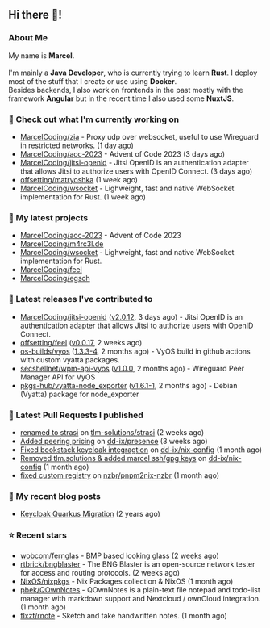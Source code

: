 ## Hi there 👋!




### About Me

My name is **Marcel**.
<br><br>
I'm mainly a **Java Developer**, who is currently trying to learn **Rust**. I deploy most of the stuff that I create or use using **Docker**.
<br>
Besides backends, I also work on frontends in the past mostly with the framework **Angular** but in the recent time I also used some **NuxtJS**. 



### 👷 Check out what I'm currently working on

- [MarcelCoding/zia](https://github.com/MarcelCoding/zia) - Proxy udp over websocket, useful to use Wireguard in restricted networks. (1 day ago)
- [MarcelCoding/aoc-2023](https://github.com/MarcelCoding/aoc-2023) - Advent of Code 2023 (3 days ago)
- [MarcelCoding/jitsi-openid](https://github.com/MarcelCoding/jitsi-openid) - Jitsi OpenID is an authentication adapter that allows Jitsi to authorize users with OpenID Connect. (3 days ago)
- [offsetting/matryoshka](https://github.com/offsetting/matryoshka) (1 week ago)
- [MarcelCoding/wsocket](https://github.com/MarcelCoding/wsocket) - Lighweight, fast and native WebSocket implementation for Rust. (1 week ago)

### 🌱 My latest projects

- [MarcelCoding/aoc-2023](https://github.com/MarcelCoding/aoc-2023) - Advent of Code 2023
- [MarcelCoding/m4rc3l.de](https://github.com/MarcelCoding/m4rc3l.de)
- [MarcelCoding/wsocket](https://github.com/MarcelCoding/wsocket) - Lighweight, fast and native WebSocket implementation for Rust.
- [MarcelCoding/feel](https://github.com/MarcelCoding/feel)
- [MarcelCoding/egsch](https://github.com/MarcelCoding/egsch)

### 🔭 Latest releases I've contributed to

- [MarcelCoding/jitsi-openid](https://github.com/MarcelCoding/jitsi-openid) ([v2.0.12](https://github.com/MarcelCoding/jitsi-openid/releases/tag/v2.0.12), 3 days ago) - Jitsi OpenID is an authentication adapter that allows Jitsi to authorize users with OpenID Connect.
- [offsetting/feel](https://github.com/offsetting/feel) ([v0.0.17](https://github.com/offsetting/feel/releases/tag/v0.0.17), 2 weeks ago)
- [os-builds/vyos](https://github.com/os-builds/vyos) ([1.3.3-4](https://github.com/os-builds/vyos/releases/tag/1.3.3-4), 2 months ago) - VyOS build in github actions with custom vyatta packages.
- [secshellnet/wpm-api-vyos](https://github.com/secshellnet/wpm-api-vyos) ([v1.0.0](https://github.com/secshellnet/wpm-api-vyos/releases/tag/v1.0.0), 2 months ago) - Wireguard Peer Manager API for VyOS
- [pkgs-hub/vyatta-node_exporter](https://github.com/pkgs-hub/vyatta-node_exporter) ([v1.6.1-1](https://github.com/pkgs-hub/vyatta-node_exporter/releases/tag/v1.6.1-1), 2 months ago) - Debian (Vyatta) package for node_exporter

### 🔨 Latest Pull Requests I published

- [renamed to strasi](https://github.com/tlm-solutions/strasi/pull/25) on [tlm-solutions/strasi](https://github.com/tlm-solutions/strasi) (2 weeks ago)
- [Added peering pricing](https://github.com/dd-ix/presence/pull/46) on [dd-ix/presence](https://github.com/dd-ix/presence) (3 weeks ago)
- [Fixed bookstack keycloak integragtion](https://github.com/dd-ix/nix-config/pull/24) on [dd-ix/nix-config](https://github.com/dd-ix/nix-config) (1 month ago)
- [Removed tlm.solutions &amp; added marcel ssh/gpg keys](https://github.com/dd-ix/nix-config/pull/23) on [dd-ix/nix-config](https://github.com/dd-ix/nix-config) (1 month ago)
- [fixed custom registry](https://github.com/nzbr/pnpm2nix-nzbr/pull/18) on [nzbr/pnpm2nix-nzbr](https://github.com/nzbr/pnpm2nix-nzbr) (1 month ago)

### 📜 My recent blog posts

- [Keycloak Quarkus Migration](https://m4rc3l.de/blog/keycloak-quarkus-migration) (2 years ago)

### ⭐ Recent stars

- [wobcom/fernglas](https://github.com/wobcom/fernglas) - BMP based looking glass (2 weeks ago)
- [rtbrick/bngblaster](https://github.com/rtbrick/bngblaster) - The BNG Blaster is an open-source network tester for access and routing protocols.  (2 weeks ago)
- [NixOS/nixpkgs](https://github.com/NixOS/nixpkgs) - Nix Packages collection &amp; NixOS (1 month ago)
- [pbek/QOwnNotes](https://github.com/pbek/QOwnNotes) - QOwnNotes is a plain-text file notepad and todo-list manager with markdown support and Nextcloud / ownCloud integration. (1 month ago)
- [flxzt/rnote](https://github.com/flxzt/rnote) - Sketch and take handwritten notes. (1 month ago)
